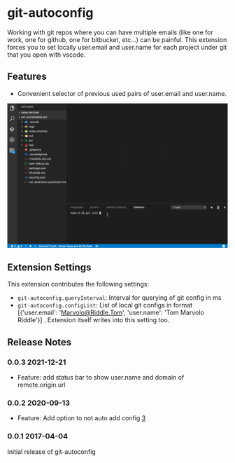 # git-autoconfig

Working with git repos where you can have multiple emails (like one for work, one for github, one for bitbucket, etc...) can be painful. This extension forces you to set locally user.email and user.name for each project under git that you open with vscode.

## Features

- Convenient selector of previous used pairs of user.email and user.name.

![status bar](media/demo.gif)

## Extension Settings

This extension contributes the following settings:

- `git-autoconfig.queryInterval`: Interval for querying of git config in ms
- `git-autoconfig.configList`: List of local git configs in format [{'user.email': 'Marvolo@Riddle.Tom', 'user.name': 'Tom Marvolo Riddle'}] . Extension itself writes into this setting too.

## Release Notes

### 0.0.3 2021-12-21

- Feature: add status bar to show user.name and domain of remote.origin.url

### 0.0.2 2020-09-13

- Feature: Add option to not auto add config [3](https://github.com/ShyykoSerhiy/git-autoconfig/issues/3)

### 0.0.1 2017-04-04

Initial release of git-autoconfig
